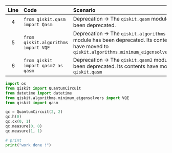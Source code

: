 | Line | Code | Scenario | Reference | Artifact | Refactoring |
| :--: | :--- | :------- | :-------: | :------- | :---------- |
| 4 | `from qiskit.qasm import Qasm` | Deprecation -> The `qiskit.qasm` module has been deprecated. | Internal Knowledge | `qiskit.qasm` | |
| 5 | `from qiskit.algorithms import VQE` | Deprecation -> The `qiskit.algorithms` module has been deprecated. Its contents have moved to `qiskit.algorithms.minimum_eigensolvers.VQE` | Internal Knowledge | `qiskit.algorithms.VQE` | `from qiskit.algorithms.minimum_eigensolvers import VQE` |
| 6 | `from qiskit import qasm2 as qasm` | Deprecation -> The `qiskit.qasm2` module has been deprecated. Its contents have moved to `qiskit.qasm` | Internal Knowledge | `qiskit.qasm2` | `from qiskit import qasm` |


```python
import os
from qiskit import QuantumCircuit
from datetime import datetime
from qiskit.algorithms.minimum_eigensolvers import VQE
from qiskit import qasm

qc = QuantumCircuit(2, 2)
qc.h(0)
qc.cx(0, 1)
qc.measure(0, 0)
qc.measure(1, 1)

# print
print("work done !")
```
